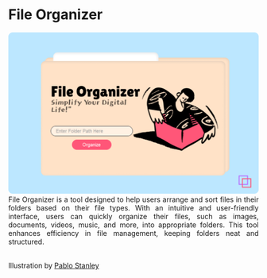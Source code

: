 <h1><strong>File Organizer</strong></h1>

<img src="https://github.com/Alarick-Alfikry/File-Organizer/blob/main/image_content/UI%20Mockup.png" />

<div align="justify">
File Organizer is a tool designed to help users arrange and sort files in their folders based on their file types. With an intuitive and user-friendly interface, users can quickly organize their files, such as images, documents, videos, music, and more, into appropriate folders. This tool enhances efficiency in file management, keeping folders neat and structured.
</div><br>

Illustration by [Pablo Stanley](https://blush.design/artists/RyUTVuP8G4QeAAEEQgug/pablo-stanley)
